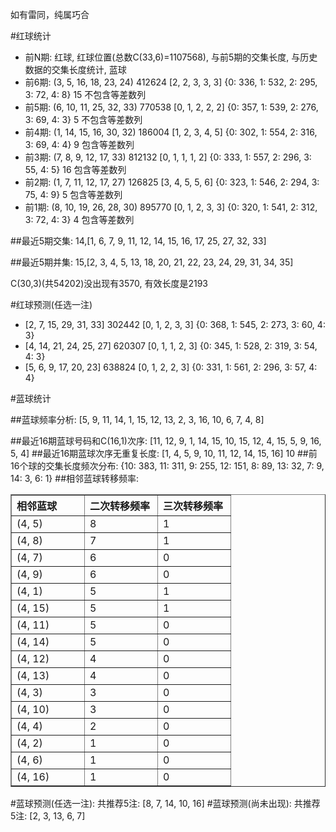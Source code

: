 <!-- 
.. title: 双色球2011117期(2011-10-06)数据分析报告
.. slug: slott-2011117-2011-10-06-report
.. date: 2011-10-07 08:00:00 UTC+08:00
.. tags: Lottery
.. link: 
.. description: 
.. type: text
-->

如有雷同，纯属巧合

<!-- TEASER_END-->

#红球统计

- 前N期: 红球, 红球位置(总数C(33,6)=1107568), 与前5期的交集长度, 与历史数据的交集长度统计, 蓝球
- 前6期: (3, 5, 16, 18, 23, 24) 412624 [2, 2, 3, 3, 3] {0: 336, 1: 532, 2: 295, 3: 72, 4: 8} 15 不包含等差数列
- 前5期: (6, 10, 11, 25, 32, 33) 770538 [0, 1, 2, 2, 2] {0: 357, 1: 539, 2: 276, 3: 69, 4: 3} 5 不包含等差数列
- 前4期: (1, 14, 15, 16, 30, 32) 186004 [1, 2, 3, 4, 5] {0: 302, 1: 554, 2: 316, 3: 69, 4: 4} 9 包含等差数列
- 前3期: (7, 8, 9, 12, 17, 33) 812132 [0, 1, 1, 1, 2] {0: 333, 1: 557, 2: 296, 3: 55, 4: 5} 16 包含等差数列
- 前2期: (1, 7, 11, 12, 17, 27) 126825 [3, 4, 5, 5, 6] {0: 323, 1: 546, 2: 294, 3: 75, 4: 9} 5 包含等差数列
- 前1期: (8, 10, 19, 26, 28, 30) 895770 [0, 1, 2, 3, 3] {0: 320, 1: 541, 2: 312, 3: 72, 4: 3} 4 包含等差数列

##最近5期交集:
14,[1, 6, 7, 9, 11, 12, 14, 15, 16, 17, 25, 27, 32, 33]

##最近5期并集:
15,[2, 3, 4, 5, 13, 18, 20, 21, 22, 23, 24, 29, 31, 34, 35]

C(30,3)(共54202)没出现有3570, 
有效长度是2193

#红球预测(任选一注)

- [2, 7, 15, 29, 31, 33] 302442 [0, 1, 2, 3, 3] {0: 368, 1: 545, 2: 273, 3: 60, 4: 3}
- [4, 14, 21, 24, 25, 27] 620307 [0, 1, 1, 2, 3] {0: 345, 1: 528, 2: 319, 3: 54, 4: 3}
- [5, 6, 9, 17, 20, 23] 638824 [0, 1, 2, 2, 3] {0: 331, 1: 561, 2: 296, 3: 57, 4: 4}

#蓝球统计

##蓝球频率分析:
[5, 9, 11, 14, 1, 15, 12, 13, 2, 3, 16, 10, 6, 7, 4, 8]

##最近16期蓝球号码和C(16,1)次序:
[11, 12, 9, 1, 14, 15, 10, 15, 12, 4, 15, 5, 9, 16, 5, 4]
##最近16期蓝球次序无重复长度:
[1, 4, 5, 9, 10, 11, 12, 14, 15, 16] 10
##前16个球的交集长度频次分布:
{10: 383, 11: 311, 9: 255, 12: 151, 8: 89, 13: 32, 7: 9, 14: 3, 6: 1}
##相邻蓝球转移频率:
<table border="1" class="table table-striped dataframe">
  <thead>
    <tr style="text-align: left;">
      <th style="min-width: 100px;">相邻蓝球</th>
      <th style="min-width: 100px;">二次转移频率</th>
      <th style="min-width: 100px;">三次转移频率</th>
    </tr>
  </thead>
  <tbody>
    <tr>
      <td>  (4, 5)</td>
      <td> 8</td>
      <td> 1</td>
    </tr>
    <tr>
      <td>  (4, 8)</td>
      <td> 7</td>
      <td> 1</td>
    </tr>
    <tr>
      <td>  (4, 7)</td>
      <td> 6</td>
      <td> 0</td>
    </tr>
    <tr>
      <td>  (4, 9)</td>
      <td> 6</td>
      <td> 0</td>
    </tr>
    <tr>
      <td>  (4, 1)</td>
      <td> 5</td>
      <td> 1</td>
    </tr>
    <tr>
      <td> (4, 15)</td>
      <td> 5</td>
      <td> 1</td>
    </tr>
    <tr>
      <td> (4, 11)</td>
      <td> 5</td>
      <td> 0</td>
    </tr>
    <tr>
      <td> (4, 14)</td>
      <td> 5</td>
      <td> 0</td>
    </tr>
    <tr>
      <td> (4, 12)</td>
      <td> 4</td>
      <td> 0</td>
    </tr>
    <tr>
      <td> (4, 13)</td>
      <td> 4</td>
      <td> 0</td>
    </tr>
    <tr>
      <td>  (4, 3)</td>
      <td> 3</td>
      <td> 0</td>
    </tr>
    <tr>
      <td> (4, 10)</td>
      <td> 3</td>
      <td> 0</td>
    </tr>
    <tr>
      <td>  (4, 4)</td>
      <td> 2</td>
      <td> 0</td>
    </tr>
    <tr>
      <td>  (4, 2)</td>
      <td> 1</td>
      <td> 0</td>
    </tr>
    <tr>
      <td>  (4, 6)</td>
      <td> 1</td>
      <td> 0</td>
    </tr>
    <tr>
      <td> (4, 16)</td>
      <td> 1</td>
      <td> 0</td>
    </tr>
  </tbody>
</table>
#蓝球预测(任选一注):
共推荐5注: [8, 7, 14, 10, 16]
#蓝球预测(尚未出现):
共推荐5注: [2, 3, 13, 6, 7]

